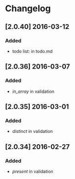 # Changelog

## [2.0.40] 2016-03-12
### Added

* todo list: in todo.md

## [2.0.36] 2016-03-07
### Added

* *in_array* in validation

## [2.0.35] 2016-03-01
### Added
* *distinct* in validation

## [2.0.34] 2016-02-27
### Added

* *present* in validation